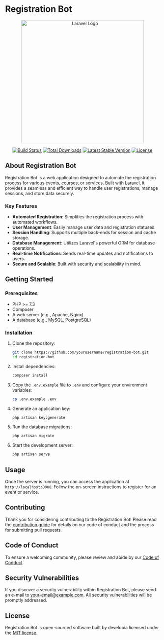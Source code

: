 # Registration Bot

<p align="center"><a href="https://laravel.com" target="_blank"><img src="https://raw.githubusercontent.com/laravel/art/master/logo-lockup/5%20SVG/2%20CMYK/1%20Full%20Color/laravel-logolockup-cmyk-red.svg" width="400" alt="Laravel Logo"></a></p>

<p align="center">
<a href="https://github.com/laravel/framework/actions"><img src="https://github.com/laravel/framework/workflows/tests/badge.svg" alt="Build Status"></a>
<a href="https://packagist.org/packages/laravel/framework"><img src="https://img.shields.io/packagist/dt/laravel/framework" alt="Total Downloads"></a>
<a href="https://packagist.org/packages/laravel/framework"><img src="https://img.shields.io/packagist/v/laravel/framework" alt="Latest Stable Version"></a>
<a href="https://packagist.org/packages/laravel/framework"><img src="https://img.shields.io/packagist/l/laravel/framework" alt="License"></a>
</p>

## About Registration Bot

Registration Bot is a web application designed to automate the registration process for various events, courses, or services. Built with Laravel, it provides a seamless and efficient way to handle user registrations, manage sessions, and store data securely.

### Key Features

- **Automated Registration**: Simplifies the registration process with automated workflows.
- **User Management**: Easily manage user data and registration statuses.
- **Session Handling**: Supports multiple back-ends for session and cache storage.
- **Database Management**: Utilizes Laravel's powerful ORM for database operations.
- **Real-time Notifications**: Sends real-time updates and notifications to users.
- **Secure and Scalable**: Built with security and scalability in mind.

## Getting Started

### Prerequisites

- PHP >= 7.3
- Composer
- A web server (e.g., Apache, Nginx)
- A database (e.g., MySQL, PostgreSQL)

### Installation

1. Clone the repository:
    ```bash
    git clone https://github.com/yourusername/registration-bot.git
    cd registration-bot
    ```

2. Install dependencies:
    ```bash
    composer install
    ```

3. Copy the `.env.example` file to `.env` and configure your environment variables:
    ```bash
    cp .env.example .env
    ```

4. Generate an application key:
    ```bash
    php artisan key:generate
    ```

5. Run the database migrations:
    ```bash
    php artisan migrate
    ```

6. Start the development server:
    ```bash
    php artisan serve
    ```

## Usage

Once the server is running, you can access the application at `http://localhost:8000`. Follow the on-screen instructions to register for an event or service.

## Contributing

Thank you for considering contributing to the Registration Bot! Please read the [contribution guide](https://laravel.com/docs/contributions) for details on our code of conduct and the process for submitting pull requests.

## Code of Conduct

To ensure a welcoming community, please review and abide by our [Code of Conduct](https://laravel.com/docs/contributions#code-of-conduct).

## Security Vulnerabilities

If you discover a security vulnerability within Registration Bot, please send an e-mail to [your-email@example.com](mailto:your-email@example.com). All security vulnerabilities will be promptly addressed.

## License

Registration Bot is open-sourced software built by developia licensed under the [MIT license](https://opensource.org/licenses/MIT).